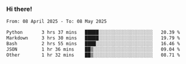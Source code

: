 ### Hi there!

<!--START_SECTION:waka-->

```txt
From: 08 April 2025 - To: 08 May 2025

Python       3 hrs 37 mins   █████░░░░░░░░░░░░░░░░░░░░   20.39 %
Markdown     3 hrs 30 mins   █████░░░░░░░░░░░░░░░░░░░░   19.79 %
Bash         2 hrs 55 mins   ████░░░░░░░░░░░░░░░░░░░░░   16.46 %
JSON         1 hr 36 mins    ██▒░░░░░░░░░░░░░░░░░░░░░░   09.04 %
Other        1 hr 32 mins    ██▒░░░░░░░░░░░░░░░░░░░░░░   08.71 %
```

<!--END_SECTION:waka-->
